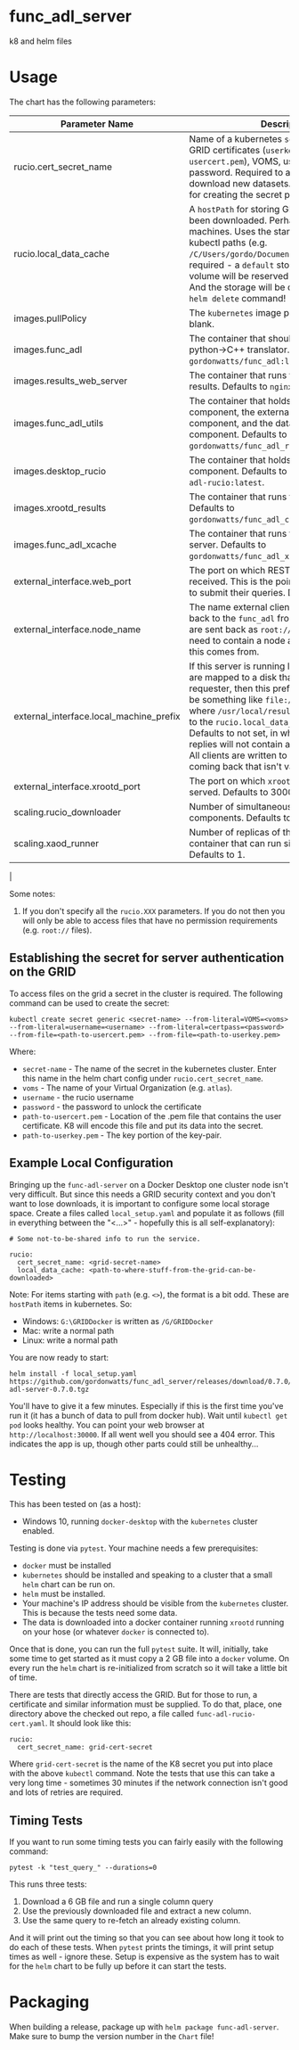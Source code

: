 # func_adl_server

k8 and helm files

# Usage

The chart has the following parameters:

| Parameter Name | Description |
| -------------- | ----------- |
| rucio.cert_secret_name | Name of a kubernetes `secret` that holds the GRID certificates (`userkey.pem` and `usercert.pem`), VOMS, username and password. Required to access the GRID to download new datasets. See section below for creating the secret properly. |
| rucio.local_data_cache | A `hostPath` for storing GRID data that has been downloaded. Perhaps only good for test machines. Uses the standard format for kubectl paths (e.g. `/C/Users/gordo/Documents/GRIDDS`). Not required - a `default` storage class persistent volume will be reserved if this isn't specified. And the storage will be deleted if you use a `helm delete` command! |
| images.pullPolicy | The `kubernetes` image pull policy. Defaults to blank. |
| images.func_adl | The container that should be pulled to run the python->C++ translator. Defaults to `gordonwatts/func_adl:latest`. |
| images.results_web_server | The container that runs the html server for results. Defaults to `nginx:stable`. |
| images.func_adl_utils | The container that holds the ingester component, the externally facing REST api component, and the database status component. Defaults to `gordonwatts/func_adl_request_broker:latest`. |
| images.desktop_rucio | The container that holds the rucio downloader component. Defaults to `gordonwatts/func-adl-rucio:latest`. |
| images.xrootd_results | The container that runs the `xrootd` server. Defaults to `gordonwatts/func_adl_cpp_runner:latest`. |
| images.func_adl_xcache | The container that runs the internal `xcache` server. Defaults to `gordonwatts/func_adl_xcache:latest`. |
| external_interface.web_port | The port on which REST api requests are received. This is the point external clients use to submit their queries. Defaults to 30000. |
| external_interface.node_name | The name external clients should use to get back to the `func_adl` front end. Query results are sent back as `root://` or `http://` uri's and need to contain a node address. This is where this comes from. |
| external_interface.local_machine_prefix | If this server is running locally, and the results are mapped to a disk that is viewable by the requester, then this prefix is useful. It should be something like `file:///usr/local/results` where `/usr/local/results` have been mapped to the `rucio.local_data_cache` (see setting). Defaults to not set, in which case the query replies will not contain a `localfiles` member. All clients are written to deal with a local files coming back that isn't valid. |
| external_interface.xrootd_port | The port on which `xrootd` accesses for files is served. Defaults to 30001. |
| scaling.rucio_downloader | Number of simultaneous `rucio` downloader components. Defaults to 1. |
| scaling.xaod_runner| Number of replicas of the `xAOD` -> columns container that can run simultaneously. Defaults to 1. |
| 


Some notes:
1. If you don't specify all the `rucio.XXX` parameters. If you do not then you will only be able to access files that have no permission requirements (e.g. `root://` files).

## Establishing the secret for server authentication on the GRID

To access files on the grid a secret in the cluster is required. The following command can be used to create the secret:

```
kubectl create secret generic <secret-name> --from-literal=VOMS=<voms> --from-literal=username=<username> --from-literal=certpass=<password> --from-file=<path-to-usercert.pem> --from-file=<path-to-userkey.pem>
```

Where:

- `secret-name` - The name of the secret in the kubernetes cluster. Enter this name in the helm chart config under `rucio.cert_secret_name`.
- `voms` - The name of your Virtual Organization (e.g. `atlas`).
- `username` - the rucio username
- `password` - the password to unlock the certificate
- `path-to-usercert.pem` - Location of the .pem file that contains the user certificate. K8 will encode this file and put its data into the secret.
- `path-to-userkey.pem` - The key portion of the key-pair.

## Example Local Configuration

Bringing up the `func-adl-server` on a Docker Desktop one cluster node isn't very difficult.
   But since this needs a GRID security context and you don't want to lose downloads, it is
   important to configure some local storage space. Create a files called `local_setup.yaml`
   and populate it as follows (fill in everything between the "<...>" - hopefully this is 
   all self-explanatory):

```
# Some not-to-be-shared info to run the service.

rucio:
  cert_secret_name: <grid-secret-name>
  local_data_cache: <path-to-where-stuff-from-the-grid-can-be-downloaded>
```

Note: For items starting with `path` (e.g. `<>`), the format is a bit odd. These are `hostPath` items in kubernetes. So:

- Windows: `G:\GRIDDocker` is written as `/G/GRIDDocker`
- Mac: write a normal path
- Linux: write a normal path

You are now ready to start:

```
helm install -f local_setup.yaml https://github.com/gordonwatts/func_adl_server/releases/download/0.7.0/func-adl-server-0.7.0.tgz
```

You'll have to give it a few minutes. Especially if this is the first time you've run it (it has a bunch of data to pull from docker hub).
Wait until `kubectl get pod` looks healthy. You can point your web browser at `http://localhost:30000`. If all went well you should see a 404 error. This indicates the app is up, though other parts could still be unhealthy...

# Testing

This has been tested on (as a host):

- Windows 10, running `docker-desktop` with the `kubernetes` cluster enabled.

Testing is done via `pytest`. Your machine needs a few prerequisites:

- `docker` must be installed
- `kubernetes` should be installed and speaking to a cluster that a small `helm` chart can be run on.
- `helm` must be installed.
- Your machine's IP address should be visible from the `kubernetes` cluster. This is because the tests need some data.
- The data is downloaded into a docker container running `xrootd` running on your
  hose (or whatever `docker` is connected to).

Once that is done, you can run the full `pytest` suite. It will, initially, take some time to get started as it must copy a 2 GB file into a `docker` volume.
On every run the `helm` chart is re-initialized from scratch so it will take a little bit of time.

There are tests that directly access the GRID. But for those to run, a certificate and similar information must be supplied. To do that, place, one
directory above the checked out repo, a file called `func-adl-rucio-cert.yaml`. It should look like this:

```
rucio:
  cert_secret_name: grid-cert-secret
```

Where `grid-cert-secret` is the name of the K8 secret you put into place with the above `kubectl` command.
Note the tests that use this can take a very long time - sometimes 30 minutes if the network connection isn't good and lots of retries are required.

## Timing Tests

If you want to run some timing tests you can fairly easily with the following command:

```
pytest -k "test_query_" --durations=0
```

This runs three tests:

1. Download a 6 GB file and run a single column query
2. Use the previously downloaded file and extract a new column.
3. Use the same query to re-fetch an already existing column.

And it will print out the timing so that you can see about how long it took to do each of these tests. When `pytest` prints the timings, it will print setup times as well - ignore these. Setup is expensive as the system has to wait for the `helm` chart to be fully up before it can start the tests.

# Packaging

When building a release, package up with `helm package func-adl-server`. Make sure to bump the version number in the `Chart` file!
